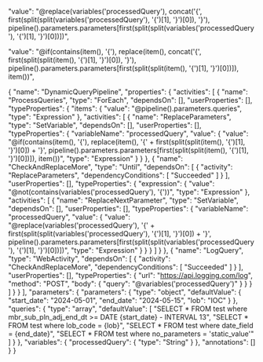 "value": "@replace(variables('processedQuery'), concat('{', first(split(split(variables('processedQuery'), '{')[1], '}')[0]), '}'), pipeline().parameters.parameters[first(split(split(variables('processedQuery'), '{')[1], '}')[0])])",

"value": "@if(contains(item(), '{'), replace(item(), concat('{', first(split(split(item(), '{')[1], '}')[0]), '}'), pipeline().parameters.parameters[first(split(split(item(), '{')[1], '}')[0])]), item())",

{
    "name": "DynamicQueryPipeline",
    "properties": {
        "activities": [
            {
                "name": "ProcessQueries",
                "type": "ForEach",
                "dependsOn": [],
                "userProperties": [],
                "typeProperties": {
                    "items": {
                        "value": "@pipeline().parameters.queries",
                        "type": "Expression"
                    },
                    "activities": [
                        {
                            "name": "ReplaceParameters",
                            "type": "SetVariable",
                            "dependsOn": [],
                            "userProperties": [],
                            "typeProperties": {
                                "variableName": "processedQuery",
                                "value": {
                                    "value": "@if(contains(item(), '{'), replace(item(), '{' + first(split(split(item(), '{')[1], '}')[0]) + '}', pipeline().parameters.parameters[first(split(split(item(), '{')[1], '}')[0])]), item())",
                                    "type": "Expression"
                                }
                            }
                        },
                        {
                            "name": "CheckAndReplaceMore",
                            "type": "Until",
                            "dependsOn": [
                                {
                                    "activity": "ReplaceParameters",
                                    "dependencyConditions": [
                                        "Succeeded"
                                    ]
                                }
                            ],
                            "userProperties": [],
                            "typeProperties": {
                                "expression": {
                                    "value": "@not(contains(variables('processedQuery'), '{'))",
                                    "type": "Expression"
                                },
                                "activities": [
                                    {
                                        "name": "ReplaceNextParameter",
                                        "type": "SetVariable",
                                        "dependsOn": [],
                                        "userProperties": [],
                                        "typeProperties": {
                                            "variableName": "processedQuery",
                                            "value": {
                                                "value": "@replace(variables('processedQuery'), '{' + first(split(split(variables('processedQuery'), '{')[1], '}')[0]) + '}', pipeline().parameters.parameters[first(split(split(variables('processedQuery'), '{')[1], '}')[0])])",
                                                "type": "Expression"
                                            }
                                        }
                                    }
                                ]
                            }
                        },
                        {
                            "name": "LogQuery",
                            "type": "WebActivity",
                            "dependsOn": [
                                {
                                    "activity": "CheckAndReplaceMore",
                                    "dependencyConditions": [
                                        "Succeeded"
                                    ]
                                }
                            ],
                            "userProperties": [],
                            "typeProperties": {
                                "url": "https://api.logging.com/log",
                                "method": "POST",
                                "body": {
                                    "query": "@variables('processedQuery')"
                                }
                            }
                        }
                    ]
                }
            }
        ],
        "parameters": {
            "parameters": {
                "type": "object",
                "defaultValue": {
                    "start_date": "2024-05-01",
                    "end_date": "2024-05-15",
                    "lob": "IOC"
                }
            },
            "queries": {
                "type": "array",
                "defaultValue": [
                    "SELECT * FROM test where mbr_sub_pln_adj_end_dt >= DATE {start_date} - INTERVAL 13",
                    "SELECT * FROM test where lob_code = {lob}",
                    "SELECT * FROM test where date_field = {end_date}",
                    "SELECT * FROM test where no_parameters = 'static_value'"
                ]
            }
        },
        "variables": {
            "processedQuery": {
                "type": "String"
            }
        },
        "annotations": []
    }
} 
